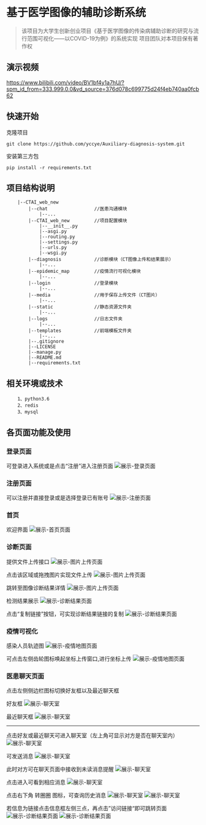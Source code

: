 # 基于医学图像的辅助诊断系统

>该项目为大学生创新创业项目《基于医学图像的传染病辅助诊断的研究与流行范围可视化——以COVID-19为例》的系统实现
项目团队对本项目保有著作权

## 演示视频
https://www.bilibili.com/video/BV1bf4y1a7hU/?spm_id_from=333.999.0.0&vd_source=376d078c699775d24f4eb740aa0fcb62

## 快速开始
克隆项目
```
git clone https://github.com/yccye/Auxiliary-diagnosis-system.git
```

安装第三方包
``` 
pip install -r requirements.txt
```

## 项目结构说明
```
    |--CTAI_web_new
        |--chat                 //医患沟通模块
            |--...
        |--CTAI_web_new         //项目配置模块
            |--__init__.py
            |--asgi.py
            |--routing.py
            |--settings.py
            |--urls.py
            |--wsgi.py
        |--diagnosis            //诊断模块（CT图像上传和结果展示）
            |--...
        |--epidemic_map         //疫情流行可视化模块
            |--...
        |--login                //登录模块
            |--...              
        |--media                //用于保存上传文件（CT图片）
            |--...              
        |--static               //静态资源文件夹
            |--...
        |--logs                 //日志文件夹
            |--...
        |--templates            //前端模板文件夹
            |--...
        |--.gitignore           
        |--LICENSE      
        |--manage.py            
        |--README.md
        |--requirements.txt 
```

## 相关环境或技术
```
    1、python3.6
    2、redis
    3、mysql
```

## 各页面功能及使用

### 登录页面

可登录进入系统或是点击“注册”进入注册页面
![展示-登录页面](./photos/login.png '登录页面')

### 注册页面

可以注册并直接登录或是选择登录已有账号
![展示-注册页面](./photos/signup.png '注册页面')

### 首页

欢迎界面
![展示-首页页面](./photos/index.png '首页')

### 诊断页面

提供文件上传接口
![展示-图片上传页面](./photos/pic_upload.png '图片上传')

点击该区域或拖拽图片实现文件上传
![展示-图片上传页面](./photos/pic_upload2.png '图片上传')

跳转至图像诊断结果详情
![展示-图片上传页面](./photos/photo_segment.png '图片上传')

检测结果展示
![展示-诊断结果页面](./photos/result.png '诊断结果')

点击“复制链接”按钮，可实现诊断结果链接的复制
![展示-诊断结果页面](./photos/link_copy.png '复制链接')

### 疫情可视化

感染人员轨迹图
![展示-疫情地图页面](./photos/map.png '疫情地图')

可点击左侧齿轮图标唤起坐标上传窗口,进行坐标上传
![展示-疫情地图页面](./photos/position_upload.png '坐标上传')


### 医患聊天页面

点击左侧侧边栏图标切换好友框以及最近聊天框

好友框
![展示-聊天室](./photos/chat_index2.png '聊天室')

最近聊天框
![展示-聊天室](./photos/chat_index3.png '聊天室')

---

点击好友或最近聊天可进入聊天室（左上角可显示对方是否在聊天室内）
![展示-聊天室](./photos/chat_room.png '聊天室')

可发送消息
![展示-聊天室](./photos/chat_room2.png '聊天室')

此时对方可在聊天页面中接收到未读消息提醒
![展示-聊天室](./photos/chat_room3.png '聊天室')

点击进入可看到相应消息
![展示-聊天室](./photos/chat_room4.png '聊天室')

点击右下角 转圈圈 图标，可查询历史消息
![展示-聊天室](./photos/chat_room5.png '聊天室')
![展示-聊天室](./photos/chat_room6.png '聊天室')

若信息为链接点击信息框左侧三点，再点击”访问链接“即可跳转页面
![展示-诊断结果页面](./photos/link_visit.png '复制链接')
![展示-诊断结果页面](./photos/link_visit2.png '复制链接')








